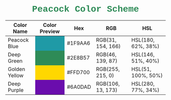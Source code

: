 
<body>

<h1 style="text-align: center; font-family: 'Courier New', Courier, monospace; color: #2E8B57;">Peacock Color Scheme</h1>

<table>
<thead>
<tr>
<th>Color Name</th>
<th>Color Preview</th>
<th>Hex</th>
<th>RGB</th>
<th>HSL</th>
</tr>
</thead>
<tbody>
<!-- Color 1: Peacock Blue -->
<tr>
<td class="color-name">Peacock Blue</td>
<td class="color-box" style="background-color: #1F9AA6;"></td>
<td>#1F9AA6</td>
<td>RGB(31, 154, 166)</td>
<td>HSL(180, 62%, 38%)</td>
</tr>

<!-- Color 2: Deep Green -->
<tr>
<td class="color-name">Deep Green</td>
<td class="color-box" style="background-color: #2E8B57;"></td>
<td>#2E8B57</td>
<td>RGB(46, 139, 87)</td>
<td>HSL(146, 51%, 40%)</td>
</tr>

<!-- Color 3: Golden Yellow -->
<tr>
<td class="color-name">Golden Yellow</td>
<td class="color-box" style="background-color: #FFD700;"></td>
<td>#FFD700</td>
<td>RGB(255, 215, 0)</td>
<td>HSL(51, 100%, 50%)</td>
</tr>

<!-- Color 4: Deep Purple -->
<tr>
<td class="color-name">Deep Purple</td>
<td class="color-box" style="background-color: #6A0DAD;"></td>
<td>#6A0DAD</td>
<td>RGB(106, 13, 173)</td>
<td>HSL(280, 77%, 34%)</td>
</tr>
</tbody>
</table>

</body>

